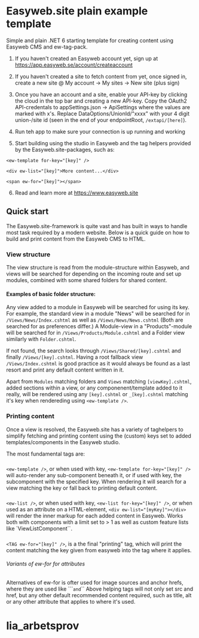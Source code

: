 # Easyweb.site plain example template

Simple and plain .NET 6 starting template for creating content using Easyweb CMS and ew-tag-pack.

1. If you haven't created an Easyweb account yet, sign up at https://app.easyweb.se/account/createaccount

2. If you haven't created a site to fetch content from yet, once signed in, create a new site @ My account -> My sites -> New site (plus sign)

3. Once you have an account and a site, enable your API-key by clicking the cloud in the top bar and creating a new API-key. Copy the OAuth2 API-credentals to appSettings.json -> ApiSettings where the values are marked with x's. Replace DataOptions/UnionId/"xxxx" with your 4 digit union-/site id (seen in the end of your endpointRoot, ``/extapi/[here]``). 

4. Run teh app to make sure your connection is up running and working

5. Start building using the studio in Easyweb and the tag helpers provided by the Easyweb.site-packages, such as:

``<ew-template for-key="[key]" />``

``<div ew-list="[key]">More content...</div>``

``<span ew-for="[key]"></span>``

6. Read and learn more at https://www.easyweb.site

## Quick start
The Easyweb.site-framework is quite vast and has built in ways to handle most task required by a modern website. Below is a quick guide on how to build and print content from the Easyweb CMS to HTML.

### View structure
The view structure is read from the module-structure within Easyweb, and views will be searched for depending on the incoming route and set up modules, combined with some shared folders for shared content.

#### Examples of basic folder structure:

Any view added to a module in Easyweb will be searched for using its key. For example, the standard view in a module "News" will be searched for in ``/Views/News/Index.cshtml`` as well as ``/Views/News/News.cshtml`` (Both are searched for as preferences differ.) A Module-view in a "Products"-module will be searched for in ``/Views/Products/Module.cshtml`` and a Folder view similarly with ``Folder.cshtml``.

If not found, the search looks through ``/Views/Shared/[key].cshtml`` and finally ``/Views/[key].cshtml``. Having a root fallback view ``/Views/Index.cshtml`` is good practice as it would always be found as a last resort and print any default content written in it.

Apart from ``Modules`` matching folders and ``Views`` matching ``[viewKey].cshtml``, added sections within a view, or any componenent/template added to it really, will be rendered using any ``[key].cshtml`` or ``_[key].cshtml`` matching it's key when rendereding using ``<ew-template />``.

### Printing content
Once a view is resolved, the Easyweb.site has a variety of taghelpers to simplify fetching and printing content using the (custom) keys set to added templates/components in the Easyweb studio.

The most fundamental tags are:

##### <ew-template />
``<ew-template />``, or when used with key, ``<ew-template for-key="[key]" />`` will auto-render any sub-component beneath it, or if used with key, the subcomponent with the specified key.
When rendering it will search for a view matching the key or fall back to printing default content.

##### <ew-list />
``<ew-list />``, or when used with key, ``<ew-list for-key="[key]" />``, or when used as an attribute on a HTML-element, ``<div ew-list="[myKey]"></div>`` will render the inner markup for each added content in Easyweb. Works both with components with a limit set to > 1 as well as custom feature lists like `ViewListComponent``.

##### <ew-for />
``<TAG ew-for="[key]" />``, is a the final "printing" tag, which will print the content matching the key given from easyweb into the tag where it applies. 

###### Variants of ew-for for attributes
Alternatives of ew-for is ofter used for image sources and anchor hrefs, where they are used like ```<img ew-for-src="[key]" />`` and ``<a ew-for-href="[key]" />``
Above helping tags will not only set src and href, but any other default recommended content required, such as title, alt or any other attribute that applies to where it's used.
# lia_arbetsprov
